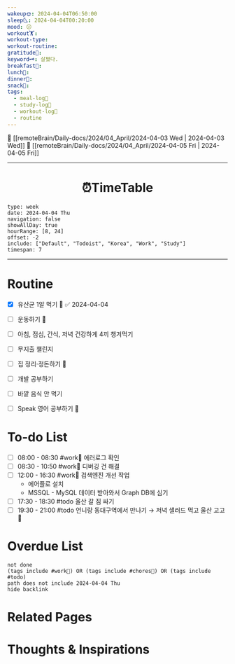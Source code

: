 ```yaml
---
wakeup🌞: 2024-04-04T06:50:00
sleep🌜: 2024-04-04T00:20:00
mood: 😕
workout🏋️: 
workout-type: 
workout-routine: 
gratitude🙏: 
keyword🗝️: 살쪘다.
breakfast🍳: 
lunch🍚: 
dinner🥗: 
snack🍬: 
tags:
  - meal-log📝
  - study-log📓
  - workout-log💪
  - routine
---
```


🔺 [[remoteBrain/Daily-docs/2024/04_April/2024-04-03 Wed | 2024-04-03 Wed]]
🔻 [[remoteBrain/Daily-docs/2024/04_April/2024-04-05 Fri | 2024-04-05 Fri]]
___
<h1> <center>⏰TimeTable </center> </h1>

```gEvent
type: week
date: 2024-04-04 Thu
navigation: false
showAllDay: true
hourRange: [8, 24]
offset: -2
include: ["Default", "Todoist", "Korea", "Work", "Study"]
timespan: 7
```

--- 


# Routine 

- [x] 유산균 1알 먹기 🔼 ✅ 2024-04-04
- [ ] 운동하기 🔼
- [ ] 아침, 점심, 간식, 저녁 건강하게 4끼 챙겨먹기
- [ ] 무지출 챌린지 
- [ ] 집 정리·정돈하기 🔼
- [ ] 개발 공부하기
- [ ] 바깥 음식 안 먹기 
- [ ] Speak 영어 공부하기 🔼 


# To-do List

- [ ] 08:00 - 08:30 #work💼 에러로그 확인
- [ ] 08:30 - 10:50 #work💼 디버깅 건 해결
- [ ] 12:00 - 16:30 #work💼 검색엔진 개선 작업 
	- 에어플로 설치
	- MSSQL - MySQL 데이터 받아와서 Graph DB에 심기
- [ ] 17:30 - 18:30 #todo 울산 갈 짐 싸기
- [ ] 19:30 - 21:00 #todo 언니랑 동대구역에서 만나기 
	→ 저녁 샐러드 먹고 울산 고고 🥗

# Overdue List
```tasks
not done
(tags include #work💼) OR (tags include #chores🧺) OR (tags include #todo)
path does not include 2024-04-04 Thu
hide backlink
```

# Related Pages



# Thoughts & Inspirations

